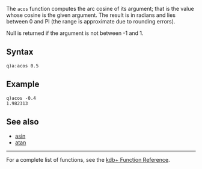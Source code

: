 The `acos` function computes the arc cosine of its argument; that is the value whose cosine is the given argument. The result is in radians and lies between 0 and PI (the range is approximate due to rounding errors).

Null is returned if the argument is not between -1 and 1.

Syntax
------

    q)a:acos 0.5

Example
-------

    q)acos -0.4
    1.982313

See also
--------

-   [asin](Reference/asin "wikilink")
-   [atan](Reference/atan "wikilink")

------------------------------------------------------------------------

For a complete list of functions, see the [kdb+ Function Reference](Reference "wikilink").
